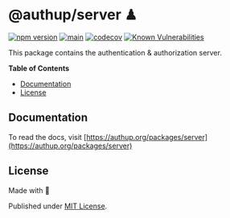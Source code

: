 # @authup/server ♟

[![npm version](https://badge.fury.io/js/@authup%2Fserver.svg)](https://badge.fury.io/js/@authup%2Fserver)
[![main](https://github.com/authup/authup/actions/workflows/main.yml/badge.svg)](https://github.com/authup/authup/actions/workflows/main.yml)
[![codecov](https://codecov.io/gh/authup/authup/branch/master/graph/badge.svg?token=FHE347R1NW)](https://codecov.io/gh/authup/authup)
[![Known Vulnerabilities](https://snyk.io/test/github/authup/authup/badge.svg)](https://snyk.io/test/github/authup/authup)

This package contains the authentication & authorization server.

**Table of Contents**

- [Documentation](#documentation)
- [License](#license)

  
## Documentation

To read the docs, visit [https://authup.org/packages/server](https://authup.org/packages/server)

## License

Made with 💚

Published under [MIT License](./LICENSE).
